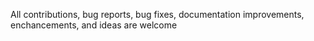 All contributions, bug reports, bug fixes, documentation improvements, enchancements, and ideas are welcome
